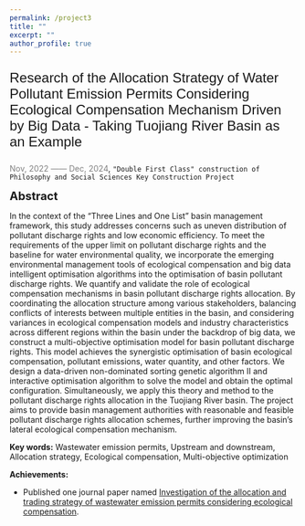 ```yaml
---
permalink: /project3
title: ""
excerpt: ""
author_profile: true
---
```



<p style="font-family: 'Arial', sans-serif; font-size: 24px;">Research of the Allocation Strategy of Water Pollutant Emission Permits Considering Ecological Compensation Mechanism Driven by Big Data - Taking Tuojiang River Basin as an Example</p>

<span style="color: grey;">Nov, 2022 —— Dec, 2024</span>, 
`"Double First Class" construction of Philosophy and Social Sciences Key Construction Project`

<span style="font-size:20px;">**Abstract**</span>

<span style="text-align: justify;">
In the context of the “Three Lines and One List” basin management framework, this study addresses concerns such as uneven distribution of pollutant discharge rights and low economic efficiency. To meet the requirements of the upper limit on pollutant discharge rights and the baseline for water environmental quality, we incorporate the emerging environmental management tools of ecological compensation and big data intelligent optimisation algorithms into the optimisation of basin pollutant discharge rights. We quantify and validate the role of ecological compensation mechanisms in basin pollutant discharge rights allocation. By coordinating the allocation structure among various stakeholders, balancing conflicts of interests between multiple entities in the basin, and considering variances in ecological compensation models and industry characteristics across different regions within the basin under the backdrop of big data, we construct a multi-objective optimisation model for basin pollutant discharge rights. This model achieves the synergistic optimisation of basin ecological compensation, pollutant emissions, water quantity, and other factors. We design a data-driven non-dominated sorting genetic algorithm II and interactive optimisation algorithm to solve the model and obtain the optimal configuration. Simultaneously, we apply this theory and method to the pollutant discharge rights allocation in the Tuojiang River basin. The project aims to provide basin management authorities with reasonable and feasible pollutant discharge rights allocation schemes, further improving the basin’s lateral ecological compensation mechanism.
</span>

**Key words:** Wastewater emission permits, Upstream and downstream, Allocation strategy, Ecological compensation, Multi-objective optimization

**Achievements:** 
- Published one journal paper named
[Investigation of the allocation and trading strategy of wastewater emission permits considering ecological compensation](https://doi.org/10.1016/j.eti.2023.103103).
